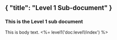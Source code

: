 {
	"title": "Level 1 Sub-document"
}
--
### This is the Level 1 sub document

This is body text. <%= level1('doc:level1/index') %>
